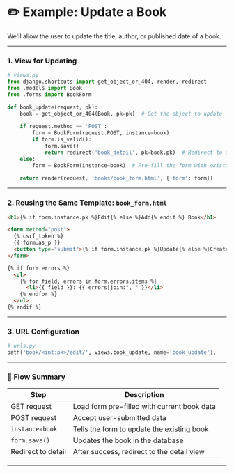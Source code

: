 # ✏️ Example: Update a Book

We'll allow the user to update the title, author, or published date of a book.

---

### 1. **View for Updating**

```python
# views.py
from django.shortcuts import get_object_or_404, render, redirect
from .models import Book
from .forms import BookForm

def book_update(request, pk):
    book = get_object_or_404(Book, pk=pk)  # Get the object to update
    
    if request.method == 'POST':
        form = BookForm(request.POST, instance=book)
        if form.is_valid():
            form.save()
            return redirect('book_detail', pk=book.pk)  # Redirect to the detail page
    else:
        form = BookForm(instance=book)  # Pre-fill the form with existing data
    
    return render(request, 'books/book_form.html', {'form': form})
```

---

### 2. **Reusing the Same Template: `book_form.html`**

```html
<h1>{% if form.instance.pk %}Edit{% else %}Add{% endif %} Book</h1>

<form method="post">
  {% csrf_token %}
  {{ form.as_p }}
  <button type="submit">{% if form.instance.pk %}Update{% else %}Create{% endif %}</button>
</form>

{% if form.errors %}
  <ul>
    {% for field, errors in form.errors.items %}
      <li>{{ field }}: {{ errors|join:", " }}</li>
    {% endfor %}
  </ul>
{% endif %}
```

---

### 3. **URL Configuration**

```python
# urls.py
path('book/<int:pk>/edit/', views.book_update, name='book_update'),
```

---

### 🧠 Flow Summary

| Step               | Description                                 |
| ------------------ | ------------------------------------------- |
| GET request        | Load form pre-filled with current book data |
| POST request       | Accept user-submitted data                  |
| `instance=book`    | Tells the form to update the existing book  |
| `form.save()`      | Updates the book in the database            |
| Redirect to detail | After success, redirect to the detail view  |

---
